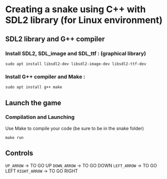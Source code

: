 # Creating a snake using C++ with SDL2 library (for Linux environment)

## SDL2 library and G++ compiler

### Install SDL2, SDL_image and SDL_ttf : (graphical library)

```
sudo apt install libsdl2-dev libsdl2-image-dev libsdl2-ttf-dev
```

### Install G++ compiler and Make :

```
sudo apt install g++ make 
```

## Launch the game

### Compilation and Launching

Use Make to compile your code (be sure to be in the snake folder)

```
make run
```

## Controls

```UP_ARROW``` -> TO GO UP
```DOWN_ARROW``` -> TO GO DOWN
```LEFT_ARROW``` -> TO GO LEFT
```RIGHT_ARROW``` -> TO GO RIGHT

